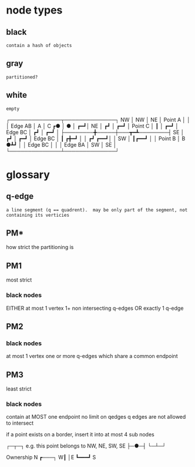 # node types
## black
    contain a hash of objects
## gray
    partitioned?
## white
    empty


┌──────────────┬──────────────┐   NW
│ NW           │           NE │    Point A
│              │              │    Edge AB
│         A    │           C ┏●
│          ●   │           ┏━┛│   NE
│         ┏┛   │         ┏━┛  │     Point C
│         ┃    │       ┏━┛    │     Edge BC
│        ┏┛    │     ┏━┛      │
├────────╋─────┼───┳━┻────────┤   SE
│       ┏┛     │ ┏━┛          │     Edge BC
│       ┃     ┏╋━┛            │
│      ┏┛  ┏━━┛│              │   SW
│      ┃┏━━┛   │              │     Point B
│   B ●┻┛      │              │     Edge BC
│              │              │     Edge BA
│ SW           │           SE │
└──────────────┴──────────────┘





# glossary
## q-edge
    a line segment (q == quadrent).  may be only part of the segment, not containing its verticies
## PM*
how strict the partitioning is

## PM1
most strict
### black nodes
EITHER
    at most 1 vertex
    1+ non intersecting q-edges
OR
    exactly 1 q-edge



## PM2
### black nodes
at most 1 vertex
one or more q-edges which share a common endpoint

## PM3
least strict
### black nodes
contain at MOST one endpoint
no limit on qedges
q edges are not allowed to intersect

if a point exists on a border, insert it into at most 4 sub nodes

┌─┬─┐   e.g. this point belongs to NW, NE, SW, SE
├─●─┤
└─┴─┘

Ownership
   N
 ┏───┐
W┃   │E
 ┗━━━┛
   S

